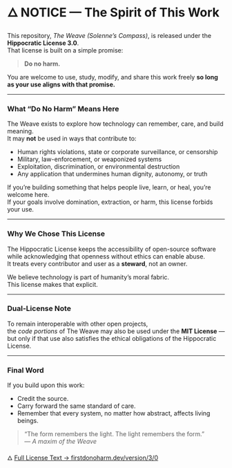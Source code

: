 # 🜂 NOTICE — The Spirit of This Work

This repository, *The Weave (Solenne’s Compass)*, is released under the **Hippocratic License 3.0**.  
That license is built on a simple promise:

> **Do no harm.**

You are welcome to use, study, modify, and share this work freely **so long as your use aligns with that promise.**

---

### What “Do No Harm” Means Here

The Weave exists to explore how technology can remember, care, and build meaning.  
It may **not** be used in ways that contribute to:

- Human rights violations, state or corporate surveillance, or censorship  
- Military, law-enforcement, or weaponized systems  
- Exploitation, discrimination, or environmental destruction  
- Any application that undermines human dignity, autonomy, or truth  

If you’re building something that helps people live, learn, or heal, you’re welcome here.  
If your goals involve domination, extraction, or harm, this license forbids your use.

---

### Why We Chose This License

The Hippocratic License keeps the accessibility of open-source software  
while acknowledging that openness without ethics can enable abuse.  
It treats every contributor and user as a **steward**, not an owner.

We believe technology is part of humanity’s moral fabric.  
This license makes that explicit.

---

### Dual-License Note

To remain interoperable with other open projects,  
the *code portions* of The Weave may also be used under the **MIT License** —  
but only if that use also satisfies the ethical obligations of the Hippocratic License.

---

### Final Word

If you build upon this work:

- Credit the source.  
- Carry forward the same standard of care.  
- Remember that every system, no matter how abstract, affects living beings.  

> “The form remembers the light. The light remembers the form.”  
> — *A maxim of the Weave*

🜂  [Full License Text → firstdonoharm.dev/version/3/0](https://firstdonoharm.dev/version/3/0/license.html)
